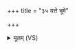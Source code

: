 +++
title = "३५ यत्ते भूमे"

+++
<details><summary>मूलम् (VS)</summary>

यत्ते॑ भूमे वि॒खना॑मि क्षि॒प्रं तदपि॑ रोहतु।  
मा ते॒ मर्म॑ विमृग्वरि॒ मा ते॒ हृद॑यमर्पिपम् ॥
</details>
